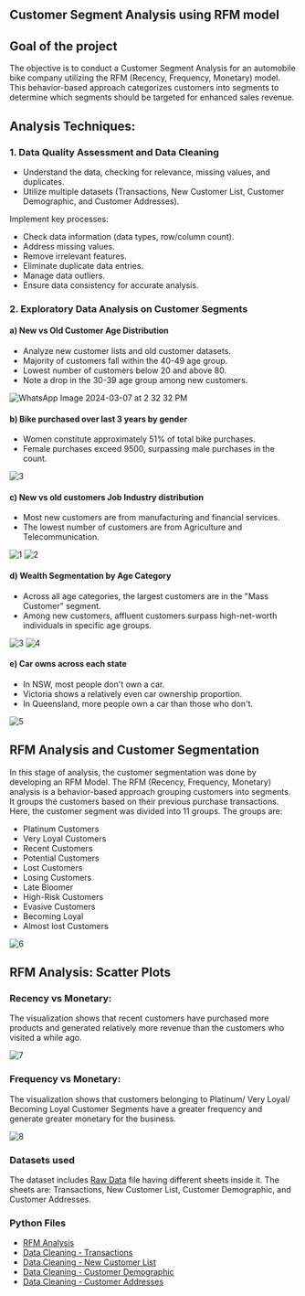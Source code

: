 ## Customer Segment Analysis using RFM model

## Goal of the project
The objective is to conduct a Customer Segment Analysis for an automobile bike company utilizing the RFM (Recency, Frequency, Monetary) model. This behavior-based approach categorizes customers into segments to determine which segments should be targeted for enhanced sales revenue.

## Analysis Techniques:
### 1.	Data Quality Assessment and Data Cleaning

- Understand the data, checking for relevance, missing values, and duplicates.
-	Utilize multiple datasets (Transactions, New Customer List, Customer Demographic, and Customer Addresses).
  
Implement key processes:
-	Check data information (data types, row/column count).
-	Address missing values.
-	Remove irrelevant features.
-	Eliminate duplicate data entries.
-	Manage data outliers.
-	Ensure data consistency for accurate analysis.

### 2.	Exploratory Data Analysis on Customer Segments

#### a)	New vs Old Customer Age Distribution
-	Analyze new customer lists and old customer datasets.
-	Majority of customers fall within the 40-49 age group.
-	Lowest number of customers below 20 and above 80.
-	Note a drop in the 30-39 age group among new customers.

![WhatsApp Image 2024-03-07 at 2 32 32 PM](https://github.com/mukulvarshney09/Customer-Segmentation-RFM-Analysis/assets/123244732/64a3f4d2-1867-4506-ba62-c812aba3e43a)

#### b)	Bike purchased over last 3 years by gender
-	Women constitute approximately 51% of total bike purchases.
-	Female purchases exceed 9500, surpassing male purchases in the count.

![3](https://github.com/mukulvarshney09/Customer-Segmentation-RFM-Analysis/assets/123244732/0d1e82fa-666e-4921-81a2-306bf8a26bbf)

#### c)	New vs old customers Job Industry distribution
-	Most new customers are from manufacturing and financial services.
-	The lowest number of customers are from Agriculture and Telecommunication.

![1](https://github.com/mukulvarshney09/Customer-Segmentation-RFM-Analysis/assets/123244732/4ee13b97-8074-4678-9636-af7fbb454e25)
![2](https://github.com/mukulvarshney09/Customer-Segmentation-RFM-Analysis/assets/123244732/5e159678-27ca-45b3-90aa-b64104b42fa5)

#### d)	Wealth Segmentation by Age Category
-	Across all age categories, the largest customers are in the "Mass Customer" segment.
-	Among new customers, affluent customers surpass high-net-worth individuals in specific age groups.

![3](https://github.com/mukulvarshney09/Customer-Segmentation-RFM-Analysis/assets/123244732/a6298668-c096-478e-b28b-d50ea8d94f0e)
![4](https://github.com/mukulvarshney09/Customer-Segmentation-RFM-Analysis/assets/123244732/6fc8e5c3-b10b-4ed5-9605-ffef7d117b59)

#### e)	Car owns across each state
-	In NSW, most people don't own a car.
-	Victoria shows a relatively even car ownership proportion.
-	In Queensland, more people own a car than those who don't.

![5](https://github.com/mukulvarshney09/Customer-Segmentation-RFM-Analysis/assets/123244732/1509e5fd-0210-44ba-a771-264e4b6d64fc)

## RFM Analysis and Customer Segmentation

In this stage of analysis, the customer segmentation was done by developing an RFM Model. The RFM (Recency, Frequency, Monetary) analysis is a behavior-based approach grouping customers into segments. It groups the customers based on their previous purchase transactions. Here, the customer segment was divided into 11 groups. The groups are:

- Platinum Customers
- Very Loyal Customers
- Recent Customers
- Potential Customers
- Lost Customers
- Losing Customers
- Late Bloomer
- High-Risk Customers
- Evasive Customers
- Becoming Loyal
- Almost lost Customers

![6](https://github.com/mukulvarshney09/Customer-Segmentation-RFM-Analysis/assets/123244732/b4cff93c-d744-4ff1-bd96-05f15adbc8bb)

## RFM Analysis: Scatter Plots
### Recency vs Monetary:
The visualization shows that recent customers have purchased more products and generated relatively more revenue than the customers who visited a while ago.

![7](https://github.com/mukulvarshney09/Customer-Segmentation-RFM-Analysis/assets/123244732/1e9048da-52f1-4cc0-a40a-631edc95b164)

### Frequency vs Monetary:
The visualization shows that customers belonging to Platinum/ Very Loyal/ Becoming Loyal Customer Segments have a greater frequency and generate greater monetary for the business.

![8](https://github.com/mukulvarshney09/Customer-Segmentation-RFM-Analysis/assets/123244732/127a693c-0fca-468a-90be-6ec951308f07)

### Datasets used

The dataset includes [Raw Data](https://github.com/mukulvarshney09/Customer-Segmentation-RFM-Analysis/blob/main/Raw_data.xlsx) file having different sheets inside it. The sheets are: Transactions, New Customer List, Customer Demographic, and Customer Addresses.

### Python Files
- [RFM Analysis](https://github.com/mukulvarshney09/Customer-Segmentation-RFM-Analysis/blob/main/RFP_Analysis.ipynb)
- [Data Cleaning - Transactions](https://github.com/mukulvarshney09/Customer-Segmentation-RFM-Analysis/blob/main/DQA_Transcation.ipynb)
- [Data Cleaning - New Customer List](https://github.com/mukulvarshney09/Customer-Segmentation-RFM-Analysis/blob/main/DQA_New_Customer_List.ipynb)
- [Data Cleaning - Customer Demographic](https://github.com/mukulvarshney09/Customer-Segmentation-RFM-Analysis/blob/main/DQA_Customer_Demographic.ipynb)
- [Data Cleaning - Customer Addresses](https://github.com/mukulvarshney09/Customer-Segmentation-RFM-Analysis/blob/main/DQA_Customer_Address.ipynb)

